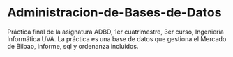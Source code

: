 # Administracion-de-Bases-de-Datos
Práctica final de la asignatura ADBD, 1er cuatrimestre, 3er curso, Ingeniería Informática UVA. La práctica es una base de datos que gestiona el Mercado de Bilbao, informe, sql y ordenanza incluidos.
